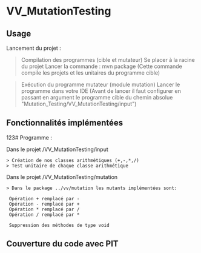# VV_MutationTesting

## Usage

Lancement du projet :

  > Compilation des programmes (cible et mutateur)
  Se placer à la racine du projet
  Lancer la commande : mvn package (Cette commande compile les projets et les unitaires du programme cible)
  
  > Exécution du programme mutateur (module mutation)
  Lancer le programme dans votre IDE (Avant de lancer il faut configurer en passant en argument le programme cible 
  du chemin absolue "Mutation_Testing/VV_MutationTesting/input")
  
    
    
    

## Fonctionnalités implémentées 

 123# Programme :
 
 Dans le projet /VV_MutationTesting/input
 
    > Création de nos classes arithmétiques (+,-,*,/)
    > Test unitaire de chaque classe arithmétique
 
  Dans le projet /VV_MutationTesting/mutation
  
    > Dans le package ../vv/mutation les mutants implémentées sont:
      
     Opération + remplacé par -
     Opération - remplacé par +
     Opération * remplacé par /
     Opération / remplacé par *
     
     Suppression des méthodes de type void
     
     
## Couverture du code avec PIT


     

